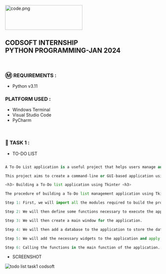 <img src="https://github.com/SriranjaniSasikumar/CODSOFT/assets/126678293/3c37c647-e97f-489a-89ae-4c2afa31c90d" width="250px" height="80px" alt="code.png">

<h2> CODSOFT INTERNSHIP</br>PYTHON PROGRAMMING-JAN 2024 </h2>

</br>

### Ⓜ️ REQUIREMENTS :

- Python v3.11

### PLATFORM USED :

- Windows Terminal
- Visual Studio Code
- PyCharm

</br>

### 📝 TASK 1 :

- TO-DO LIST
  
 ```py

A To-Do List application is a useful project that helps users manage and organize their tasks efficiently.

This project aims to create a command-line or GUI-based application using Python, allowing users to create, update, and track their to-do lists.

<h3> Building a To-Do list application using Tkinter <h3>

The procedure of building a To-Do list management application using Tkinter is divided into several steps. These steps are shown below:

Step 1: First, we will import all the modules required to build the project.

Step 2: We will then define some functions necessary to execute the application.

Step 3: We will then create a main window for the application.

Step 4: We will then add a database to the application to store the data.

Step 5: We will add the necessary widgets to the application and apply the event triggers.

Step 6: Calling the functions in the main function of the application.

```
- SCREENSHOT
  
![todo list task1 codsoft](https://github.com/SriranjaniSasikumar/CODSOFT/assets/126678293/823841ae-ef6b-4d2d-99f4-c118aeb378af)


</br>
